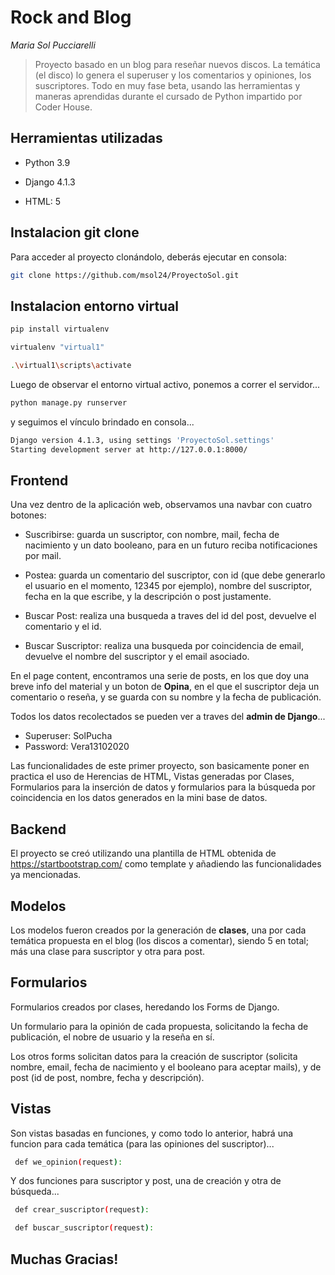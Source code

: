 # Rock and Blog

*Maria Sol Pucciarelli*

>Proyecto basado en un blog para reseñar nuevos discos. La temática (el disco) lo genera el superuser y los comentarios y opiniones, los suscriptores. Todo en muy fase beta, usando las herramientas y maneras aprendidas durante el cursado de Python impartido por Coder House.

## Herramientas utilizadas

- Python 3.9

- Django 4.1.3

- HTML: 5

## Instalacion git clone

Para acceder al proyecto clonándolo, deberás ejecutar en consola:
 
```sh
git clone https://github.com/msol24/ProyectoSol.git
```

## Instalacion entorno virtual 
```sh
pip install virtualenv

virtualenv "virtual1"

.\virtual1\scripts\activate
```
Luego de observar el entorno virtual activo, ponemos a correr el servidor...
```sh
python manage.py runserver
```
y seguimos el vínculo brindado en consola...
```sh
Django version 4.1.3, using settings 'ProyectoSol.settings'
Starting development server at http://127.0.0.1:8000/
```
## Frontend

Una vez dentro de la aplicación web, observamos una navbar con cuatro botones:

- Suscribirse: guarda un suscriptor, con nombre, mail, fecha de nacimiento y un dato booleano, para en un futuro reciba notificaciones por mail.

- Postea: guarda un comentario del suscriptor, con id (que debe generarlo el usuario en el momento, 12345 por ejemplo), nombre del suscriptor, fecha en la que escribe, y la descripción o post justamente.

- Buscar Post: realiza una busqueda a traves del id del post, devuelve el comentario y el id.

- Buscar Suscriptor: realiza una busqueda por coincidencia de email, devuelve el nombre del suscriptor y el email asociado.

En el page content, encontramos una serie de posts, en los que doy una breve info del material y un boton de **Opina**, en el que el suscriptor deja un comentario o reseña, y se guarda con su nombre y la fecha de publicación.

Todos los datos recolectados se pueden ver a traves del **admin de Django**...
- Superuser: SolPucha
- Password: Vera13102020

Las funcionalidades de este primer proyecto, son basicamente poner en practica el uso de Herencias de HTML, Vistas generadas por Clases, Formularios para la inserción de datos y formularios para la búsqueda por coincidencia en los datos generados en la mini base de datos.

## Backend

El proyecto se creó utilizando una plantilla de HTML obtenida de https://startbootstrap.com/ como template y añadiendo las funcionalidades ya mencionadas.

## Modelos
Los modelos fueron creados por la generación de **clases**, una por cada temática propuesta en el blog (los discos a comentar), siendo 5 en total; más una clase para suscriptor y otra para post. 

## Formularios

Formularios creados por clases, heredando los Forms de Django.

Un formulario para la opinión de cada propuesta, solicitando la fecha de publicación, el nobre de usuario y la reseña en sí.

Los otros forms solicitan datos para la creación de suscriptor (solicita nombre, email, fecha de nacimiento y el booleano para aceptar mails), y de post (id de post, nombre, fecha y descripción).

## Vistas

Son vistas basadas en funciones, y como todo lo anterior, habrá una funcion para cada temática (para las opiniones del suscriptor)...

```sh
 def we_opinion(request):
```

Y dos funciones para suscriptor y post, una de creación y otra de búsqueda...

```sh
 def crear_suscriptor(request):

 def buscar_suscriptor(request):
```
## Muchas Gracias!